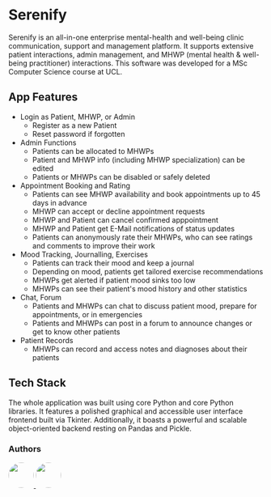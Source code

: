 # Serenify
Serenify is an all-in-one enterprise mental-health and well-being clinic communication, support and management platform. 
It supports extensive patient interactions, admin management, and MHWP (mental health & well-being practitioner) interactions.
This software was developed for a MSc Computer Science course at UCL.

## App Features
- Login as Patient, MHWP, or Admin
  - Register as a new Patient
  - Reset password if forgotten
- Admin Functions
  - Patients can be allocated to MHWPs
  - Patient and MHWP info (including MHWP specialization) can be edited
  - Patients or MHWPs can be disabled or safely deleted 
- Appointment Booking and Rating
  - Patients can see MHWP availability and book appointments up to 45 days in advance
  - MHWP can accept or decline appointment requests
  - MHWP and Patient can cancel confirmed apppointment
  - MHWP and Patient get E-Mail notifications of status updates
  - Patients can anonymously rate their MHWPs, who can see ratings and comments to improve their work
- Mood Tracking, Journalling, Exercises
  - Patients can track their mood and keep a journal
  - Depending on mood, patients get tailored exercise recommendations 
  - MHWPs get alerted if patient mood sinks too low
  - MHWPs can see their patient's mood history and other statistics
- Chat, Forum
  - Patients and MHWPs can chat to discuss patient mood, prepare for appointments, or in emergencies
  - Patients and MHWPs can post in a forum to announce changes or get to know other patients
- Patient Records
  - MHWPs can record and access notes and diagnoses about their patients

## Tech Stack
The whole application was built using core Python and core Python libraries.
It features a polished graphical and accessible user interface frontend built via Tkinter.
Additionally, it boasts a powerful and scalable object-oriented backend resting on Pandas and Pickle.

### Authors
<a href="https://github.com/timfarkas">
  <img src="https://avatars.githubusercontent.com/u/60944846?v=4" style="border-radius: 50%; width: 50px;">
</a>
<a href="https://github.com/tt01924">
  <img src="https://avatars.githubusercontent.com/u/150555214?v=4" style="border-radius: 50%; width: 50px;">
</a>
